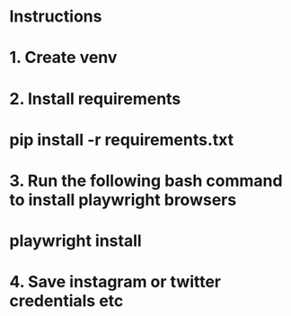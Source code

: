 # Instructions
# 1. Create venv
# 2. Install requirements
#    pip install -r requirements.txt
# 3. Run the following bash command to install playwright browsers
#    playwright install
# 4. Save instagram or twitter credentials etc
<!-- playwright open --save-storage instagram.json -->
